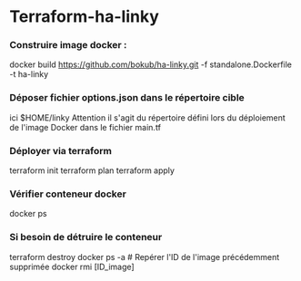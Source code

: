 # Terraform-ha-linky

### Construire image docker :
docker build https://github.com/bokub/ha-linky.git -f standalone.Dockerfile -t ha-linky

### Déposer fichier options.json dans le répertoire cible
ici $HOME/linky
Attention il s'agit du répertoire défini lors du déploiement de l'image Docker dans le fichier main.tf

### Déployer via terraform
terraform init
terraform plan
terraform apply

### Vérifier conteneur docker
docker ps

### Si besoin de détruire le conteneur
terraform destroy
docker ps -a  # Repérer l'ID de l'image précédemment supprimée
docker rmi [ID_image]




